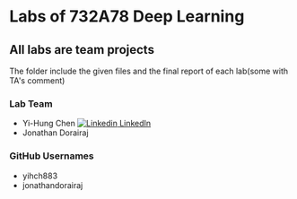 # Labs of 732A78 Deep Learning
## All labs are team projects

The folder include the given files and the final report of each lab(some with TA's comment)

### Lab Team
* Yi-Hung Chen [![Linkedin](https://i.stack.imgur.com/gVE0j.png) LinkedIn](https://www.linkedin.com/in/yi-hung-eric-chen-7aa54120a)
* Jonathan Dorairaj 

### GitHub Usernames
* yihch883
* jonathandorairaj


